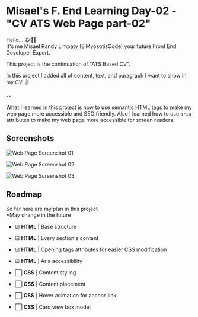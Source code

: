 
# Misael's F. End Learning Day-02 - "CV ATS Web Page part-02"

Hello... 😃👋🏻  
It's me Misael Randy Limpaty (ElMyosotisCode) your future Front End Developer Expert.

This project is the continuation of "ATS Based CV".

In this project I added all of content, text, and paragraph I want to show in my CV. ✌

--

What I learned in this project is how to use semantic HTML tags to make my web page more accessible and SEO friendly.
Also I learned how to use `aria` attributes to make my web page more accessible for screen readers.

## Screenshots

![Web Page Screenshot 01](https://github.com/ElMyosotisCode/webdev-lrn-fe-001-cv-framework/blob/main/images/webpage-screenshot-01.JPG)

![Web Page Screenshot 02](https://github.com/ElMyosotisCode/webdev-lrn-fe-001-cv-framework/blob/main/images/webpage-screenshot-02.JPG)

![Web Page Screenshot 03](https://github.com/ElMyosotisCode/webdev-lrn-fe-001-cv-framework/blob/main/images/webpage-screenshot-03.JPG)

## Roadmap

So far here are my plan in this project  
*May change in the future

- ☑ **HTML** | Base structure

- ☑ **HTML** | Every section's content

- ☑ **HTML** | Opening tags attributes for easier CSS modification

- ☑ **HTML** | Aria accessibility

- ⬜ **CSS** | Content styling

- ⬜ **CSS** | Content placement

- ⬜ **CSS** | Hover animation for anchor-link

- ⬜ **CSS** | Card view box model